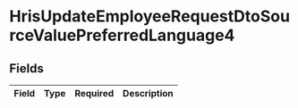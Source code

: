 # HrisUpdateEmployeeRequestDtoSourceValuePreferredLanguage4


## Fields

| Field       | Type        | Required    | Description |
| ----------- | ----------- | ----------- | ----------- |